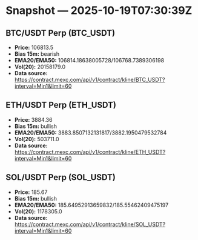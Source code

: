 # Snapshot — 2025-10-19T07:30:39Z

## BTC/USDT Perp (BTC_USDT)
- **Price:** 106813.5
- **Bias 15m:** bearish
- **EMA20/EMA50:** 106814.18638005728/106768.7389306198
- **Vol(20):** 20158179.0
- **Data source:** https://contract.mexc.com/api/v1/contract/kline/BTC_USDT?interval=Min1&limit=60

## ETH/USDT Perp (ETH_USDT)
- **Price:** 3884.36
- **Bias 15m:** bullish
- **EMA20/EMA50:** 3883.8507132131817/3882.1950479532784
- **Vol(20):** 503711.0
- **Data source:** https://contract.mexc.com/api/v1/contract/kline/ETH_USDT?interval=Min1&limit=60

## SOL/USDT Perp (SOL_USDT)
- **Price:** 185.67
- **Bias 15m:** bullish
- **EMA20/EMA50:** 185.64952913659832/185.55462409475197
- **Vol(20):** 1178305.0
- **Data source:** https://contract.mexc.com/api/v1/contract/kline/SOL_USDT?interval=Min1&limit=60
